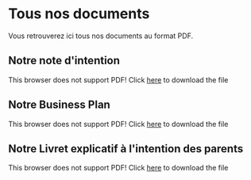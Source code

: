 # Tous nos documents

Vous retrouverez ici tous nos documents au format PDF.

## Notre note d'intention

<div class="aspect-ratio document">
  <object data="assets/pdf/Notedintention.pdf" type="application/pdf">
    <p>This browser does not support PDF! Click <a href="assets/pdf/a4.pdf">here</a> to download the file</p>
  </object>
</div>

## Notre Business Plan

<div class="aspect-ratio document">
  <object data="assets/pdf/BusinessPlan.pdf" type="application/pdf">
    <p>This browser does not support PDF! Click <a href="assets/pdf/a4.pdf">here</a> to download the file</p>
  </object>
</div>

## Notre Livret explicatif à l'intention des parents

<div class="aspect-ratio document">
  <object data="assets/pdf/LivretParents.pdf" type="application/pdf">
    <p>This browser does not support PDF! Click <a href="assets/pdf/a4.pdf">here</a> to download the file</p>
  </object>
</div>
